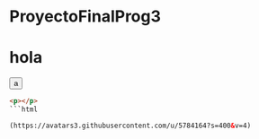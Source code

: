 ProyectoFinalProg3
==================


<h1>hola</h1>

<button>a</button>

```html
<p></p>
```html

(https://avatars3.githubusercontent.com/u/5784164?s=400&v=4)
